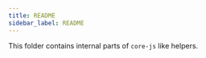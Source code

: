 ```yaml
---
title: README
sidebar_label: README
---
```

This folder contains internal parts of `core-js` like helpers.

